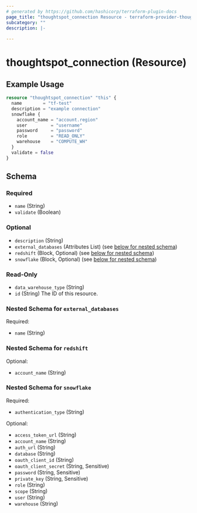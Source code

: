 ```yaml
---
# generated by https://github.com/hashicorp/terraform-plugin-docs
page_title: "thoughtspot_connection Resource - terraform-provider-thoughtspot"
subcategory: ""
description: |-
  
---
```


# thoughtspot_connection (Resource)



## Example Usage

```terraform
resource "thoughtspot_connection" "this" {
  name        = "tf-test"
  description = "example connection"
  snowflake {
    account_name = "account.region"
    user         = "username"
    password     = "password"
    role         = "READ_ONLY"
    warehouse    = "COMPUTE_WH"
  }
  validate = false
}
```

<!-- schema generated by tfplugindocs -->
## Schema

### Required

- `name` (String)
- `validate` (Boolean)

### Optional

- `description` (String)
- `external_databases` (Attributes List) (see [below for nested schema](#nestedatt--external_databases))
- `redshift` (Block, Optional) (see [below for nested schema](#nestedblock--redshift))
- `snowflake` (Block, Optional) (see [below for nested schema](#nestedblock--snowflake))

### Read-Only

- `data_warehouse_type` (String)
- `id` (String) The ID of this resource.

<a id="nestedatt--external_databases"></a>
### Nested Schema for `external_databases`

Required:

- `name` (String)


<a id="nestedblock--redshift"></a>
### Nested Schema for `redshift`

Optional:

- `account_name` (String)


<a id="nestedblock--snowflake"></a>
### Nested Schema for `snowflake`

Required:

- `authentication_type` (String)

Optional:

- `access_token_url` (String)
- `account_name` (String)
- `auth_url` (String)
- `database` (String)
- `oauth_client_id` (String)
- `oauth_client_secret` (String, Sensitive)
- `password` (String, Sensitive)
- `private_key` (String, Sensitive)
- `role` (String)
- `scope` (String)
- `user` (String)
- `warehouse` (String)

